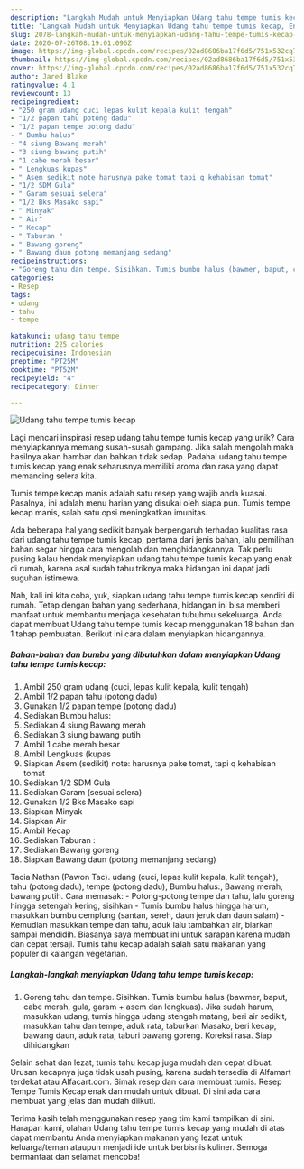 ```yaml
---
description: "Langkah Mudah untuk Menyiapkan Udang tahu tempe tumis kecap, Enak Banget"
title: "Langkah Mudah untuk Menyiapkan Udang tahu tempe tumis kecap, Enak Banget"
slug: 2078-langkah-mudah-untuk-menyiapkan-udang-tahu-tempe-tumis-kecap-enak-banget
date: 2020-07-26T08:19:01.096Z
image: https://img-global.cpcdn.com/recipes/02ad8686ba17f6d5/751x532cq70/udang-tahu-tempe-tumis-kecap-foto-resep-utama.jpg
thumbnail: https://img-global.cpcdn.com/recipes/02ad8686ba17f6d5/751x532cq70/udang-tahu-tempe-tumis-kecap-foto-resep-utama.jpg
cover: https://img-global.cpcdn.com/recipes/02ad8686ba17f6d5/751x532cq70/udang-tahu-tempe-tumis-kecap-foto-resep-utama.jpg
author: Jared Blake
ratingvalue: 4.1
reviewcount: 13
recipeingredient:
- "250 gram udang cuci lepas kulit kepala kulit tengah"
- "1/2 papan tahu potong dadu"
- "1/2 papan tempe potong dadu"
- " Bumbu halus"
- "4 siung Bawang merah"
- "3 siung bawang putih"
- "1 cabe merah besar"
- " Lengkuas kupas"
- " Asem sedikit note harusnya pake tomat tapi q kehabisan tomat"
- "1/2 SDM Gula"
- " Garam sesuai selera"
- "1/2 Bks Masako sapi"
- " Minyak"
- " Air"
- " Kecap"
- " Taburan "
- " Bawang goreng"
- " Bawang daun potong memanjang sedang"
recipeinstructions:
- "Goreng tahu dan tempe. Sisihkan. Tumis bumbu halus (bawmer, baput, cabe merah, gula, garam + asem dan lengkuas). Jika sudah harum, masukkan udang, tumis hingga udang stengah matang, beri air sedikit, masukkan tahu dan tempe, aduk rata, taburkan Masako, beri kecap, bawang daun, aduk rata, taburi bawang goreng. Koreksi rasa. Siap dihidangkan"
categories:
- Resep
tags:
- udang
- tahu
- tempe

katakunci: udang tahu tempe 
nutrition: 225 calories
recipecuisine: Indonesian
preptime: "PT25M"
cooktime: "PT52M"
recipeyield: "4"
recipecategory: Dinner

---
```



![Udang tahu tempe tumis kecap](https://img-global.cpcdn.com/recipes/02ad8686ba17f6d5/751x532cq70/udang-tahu-tempe-tumis-kecap-foto-resep-utama.jpg)

Lagi mencari inspirasi resep udang tahu tempe tumis kecap yang unik? Cara menyiapkannya memang susah-susah gampang. Jika salah mengolah maka hasilnya akan hambar dan bahkan tidak sedap. Padahal udang tahu tempe tumis kecap yang enak seharusnya memiliki aroma dan rasa yang dapat memancing selera kita.

Tumis tempe kecap manis adalah satu resep yang wajib anda kuasai. Pasalnya, ini adalah menu harian yang disukai oleh siapa pun. Tumis tempe kecap manis, salah satu opsi meningkatkan imunitas.

Ada beberapa hal yang sedikit banyak berpengaruh terhadap kualitas rasa dari udang tahu tempe tumis kecap, pertama dari jenis bahan, lalu pemilihan bahan segar hingga cara mengolah dan menghidangkannya. Tak perlu pusing kalau hendak menyiapkan udang tahu tempe tumis kecap yang enak di rumah, karena asal sudah tahu triknya maka hidangan ini dapat jadi suguhan istimewa.


Nah, kali ini kita coba, yuk, siapkan udang tahu tempe tumis kecap sendiri di rumah. Tetap dengan bahan yang sederhana, hidangan ini bisa memberi manfaat untuk membantu menjaga kesehatan tubuhmu sekeluarga. Anda dapat membuat Udang tahu tempe tumis kecap menggunakan 18 bahan dan 1 tahap pembuatan. Berikut ini cara dalam menyiapkan hidangannya.

<!--inarticleads1-->

##### Bahan-bahan dan bumbu yang dibutuhkan dalam menyiapkan Udang tahu tempe tumis kecap:

1. Ambil 250 gram udang (cuci, lepas kulit kepala, kulit tengah)
1. Ambil 1/2 papan tahu (potong dadu)
1. Gunakan 1/2 papan tempe (potong dadu)
1. Sediakan  Bumbu halus:
1. Sediakan 4 siung Bawang merah
1. Sediakan 3 siung bawang putih
1. Ambil 1 cabe merah besar
1. Ambil  Lengkuas (kupas
1. Siapkan  Asem (sedikit) note: harusnya pake tomat, tapi q kehabisan tomat
1. Sediakan 1/2 SDM Gula
1. Sediakan  Garam (sesuai selera)
1. Gunakan 1/2 Bks Masako sapi
1. Siapkan  Minyak
1. Siapkan  Air
1. Ambil  Kecap
1. Sediakan  Taburan :
1. Sediakan  Bawang goreng
1. Siapkan  Bawang daun (potong memanjang sedang)


Tacia Nathan (Pawon Tac). udang (cuci, lepas kulit kepala, kulit tengah), tahu (potong dadu), tempe (potong dadu), Bumbu halus:, Bawang merah, bawang putih. Cara memasak: - Potong-potong tempe dan tahu, lalu goreng hingga setengah kering, sisihkan - Tumis bumbu halus hingga harum, masukkan bumbu cemplung (santan, sereh, daun jeruk dan daun salam) - Kemudian masukkan tempe dan tahu, aduk lalu tambahkan air, biarkan sampai mendidih. Biasanya saya membuat ini untuk sarapan karena mudah dan cepat tersaji. Tumis tahu kecap adalah salah satu makanan yang populer di kalangan vegetarian. 

<!--inarticleads2-->

##### Langkah-langkah menyiapkan Udang tahu tempe tumis kecap:

1. Goreng tahu dan tempe. Sisihkan. Tumis bumbu halus (bawmer, baput, cabe merah, gula, garam + asem dan lengkuas). Jika sudah harum, masukkan udang, tumis hingga udang stengah matang, beri air sedikit, masukkan tahu dan tempe, aduk rata, taburkan Masako, beri kecap, bawang daun, aduk rata, taburi bawang goreng. Koreksi rasa. Siap dihidangkan


Selain sehat dan lezat, tumis tahu kecap juga mudah dan cepat dibuat. Urusan kecapnya juga tidak usah pusing, karena sudah tersedia di Alfamart terdekat atau Alfacart.com. Simak resep dan cara membuat tumis. Resep Tempe Tumis Kecap enak dan mudah untuk dibuat. Di sini ada cara membuat yang jelas dan mudah diikuti. 

Terima kasih telah menggunakan resep yang tim kami tampilkan di sini. Harapan kami, olahan Udang tahu tempe tumis kecap yang mudah di atas dapat membantu Anda menyiapkan makanan yang lezat untuk keluarga/teman ataupun menjadi ide untuk berbisnis kuliner. Semoga bermanfaat dan selamat mencoba!

